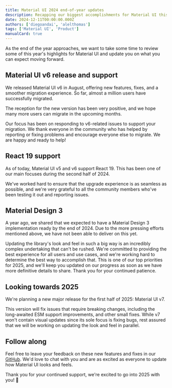 ```yaml
---
title: Material UI 2024 end-of-year updates
description: Recapping our biggest accomplishments for Material UI this year; plus, a look at what's to come in 2025.
date: 2024-12-11T00:00:00.000Z
authors: ['diegoandai', 'alelthomas']
tags: ['Material UI', 'Product']
manualCard: true
---
```


As the end of the year approaches, we want to take some time to review some of this year's highlights for Material UI and update you on what you can expect moving forward.

## Material UI v6 release and support

We released Material UI v6 in August, offering new features, fixes, and a smoother migration experience.
So far, almost a million users have successfully migrated.

The reception for the new version has been very positive, and we hope many more users can migrate in the upcoming months.

Our focus has been on responding to v6-related issues to support your migration. We thank everyone in the community who has helped by reporting or fixing problems and encourage everyone else to migrate. We are happy and ready to help!

## React 19 support

As of today, Material UI v5 and v6 support React 19. This has been one of our main focuses during the second half of 2024.

We've worked hard to ensure that the upgrade experience is as seamless as possible, and we're very grateful to all the community members who've been testing it out and reporting issues.

## Material Design 3

A year ago, we shared that we expected to have a Material Design 3 implementation ready by the end of 2024.
Due to the more pressing efforts mentioned above, we have not been able to deliver on this yet.

Updating the library's look and feel in such a big way is an incredibly complex undertaking that can't be rushed.
We're committed to providing the best experience for all users and use cases, and we're working hard to determine the best way to accomplish that.
This is one of our top priorities for 2025, and we'll keep you updated on our progress as soon as we have more definitive details to share.
Thank you for your continued patience.

## Looking towards 2025

We're planning a new major release for the first half of 2025: Material UI v7.

This version will fix issues that require breaking changes, including the long-awaited ESM support improvements, and other small fixes.
While v7 won't contain visual updates since its sole focus is fixing bugs, rest assured that we will be working on updating the look and feel in parallel.

## Follow along

Feel free to leave your feedback on these new features and fixes in our [GitHub](https://github.com/mui/material-ui). We'd love to chat with you and are as excited as everyone to update how Material UI looks and feels.

Thank you for your continued support, we're excited to go into 2025 with you! 🎉

